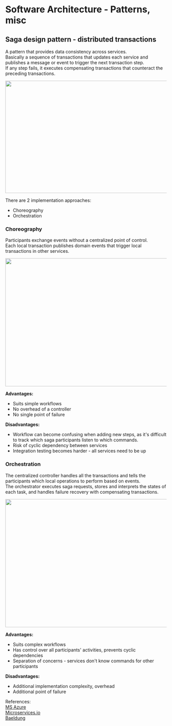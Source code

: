 # Software Architecture - Patterns, misc

## Saga design pattern - distributed transactions  
A pattern that provides data consistency across services.  
Basically a sequence of transactions that updates each service and publishes a message or event to trigger the next transaction step.  
If any step fails, it executes compensating transactions that counteract the preceding transactions.  

<img src="https://user-images.githubusercontent.com/45961072/123845302-a92f3400-d931-11eb-867e-1efdee33614a.png" height="350px" width="624px"></img>  

There are 2 implementation approaches:  
* Choreography
* Orchestration

### Choreography
Participants exchange events without a centralized point of control.  
Each local transaction publishes domain events that trigger local transactions in other services.  

<img src="https://user-images.githubusercontent.com/45961072/123845915-5e61ec00-d932-11eb-9c69-fd1a4cec493b.png" height="399px" width="624px"></img>  

**Advantages:**
* Suits simple workflows
* No overhead of a controller
* No single point of failure

**Disadvantages:**
* Workflow can become confusing when adding new steps, as it's difficult to track which saga participants listen to which commands.
* Risk of cyclic dependency between services
* Integration testing becomes harder - all services need to be up

### Orchestration
The centralized controller handles all the transactions and tells the participants which local operations to perform based on events.  
The orchestrator executes saga requests, stores and interprets the states of each task, and handles failure recovery with compensating transactions.

<img src="https://user-images.githubusercontent.com/45961072/123845915-5e61ec00-d932-11eb-9c69-fd1a4cec493b.png" height="399px" width="624px"></img>  

**Advantages:**
* Suits complex workflows
* Has control over all participants' activities, prevents cyclic dependencies
* Separation of concerns - services don't know commands for other participants

**Disadvantages:**
* Additional implementation complexity, overhead
* Additional point of failure

References:  
[MS Azure](https://docs.microsoft.com/en-us/azure/architecture/reference-architectures/saga/saga)  
[Microservices.io](https://microservices.io/patterns/data/saga.html)  
[Baeldung](https://www.baeldung.com/cs/saga-pattern-microservices)
